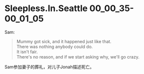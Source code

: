 # Sleepless.In.Seattle 00\_00\_35-00\_01\_05
Sam:

>Mummy got sick, and it happened just like that.  
There was nothing anybody could do.  
It isn't fair.  
There's no reason, and if we start asking why, we'll go crazy.

Sam参加妻子的葬礼，对儿子Jonah描述死亡。